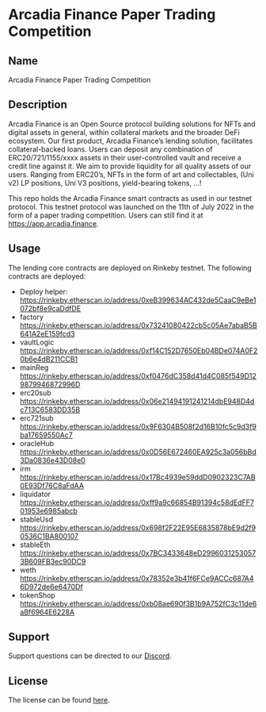 # Arcadia Finance Paper Trading Competition

## Name
Arcadia Finance Paper Trading Competition

## Description
Arcadia Finance is an Open Source protocol building solutions for NFTs and digital assets in general, within collateral markets and the broader DeFi ecosystem.
Our first product, Arcadia Finance’s lending solution, facilitates collateral-backed loans. Users can deposit any combination of ERC20/721/1155/xxxx assets in their user-controlled vault and receive a credit line against it.
We aim to provide liquidity for all quality assets of our users. Ranging from ERC20’s, NFTs in the form of art and collectables, (Uni v2) LP positions, Uni V3 positions, yield-bearing tokens, ...!

This repo holds the Arcadia Finance smart contracts as used in our testnet protocol. This testnet protocol was launched on the 11th of July 2022 in the form of a paper trading competition. Users can still find it at https://app.arcadia.finance.


## Usage
The lending core contracts are deployed on Rinkeby testnet. 
The following contracts are deployed:

- Deploy helper: https://rinkeby.etherscan.io/address/0xeB399634AC432de5CaaC9eBe1072bf8e9caDdfDE
- factory https://rinkeby.etherscan.io/address/0x73241080422cb5c05Ae7abaB5B641A2eE159fcd3
- vaultLogic https://rinkeby.etherscan.io/address/0xf14C152D7650Eb04BDe074A0F20b6e4dB211CCB1
- mainReg https://rinkeby.etherscan.io/address/0xf0476dC358d41d4C085f549D129879946872996D
- erc20sub https://rinkeby.etherscan.io/address/0x06e21494191241214dbE948D4dc713C6583DD35B
- erc721sub https://rinkeby.etherscan.io/address/0x9F6304B508f2d16B10fc5c9d3f9ba17659550Ac7
- oracleHub https://rinkeby.etherscan.io/address/0x0D56E672460EA925c3a056bBd3Da0836e43D08e0
- irm https://rinkeby.etherscan.io/address/0x17Bc4939e59ddD0902323C7AB0E93Df76C8aFdAA
- liquidator https://rinkeby.etherscan.io/address/0xff9a9c66854B91394c58dEdFF701953e6985abcb
- stableUsd https://rinkeby.etherscan.io/address/0x698f2F22E95E6835878bE9d2f90536C1BA800107
- stableEth https://rinkeby.etherscan.io/address/0x7BC3433648eD29960312530573B609FB3ec90DC9
- weth https://rinkeby.etherscan.io/address/0x78352e3b41f6FCe9ACCc687A46D972de6e6470Df
- tokenShop https://rinkeby.etherscan.io/address/0xb08ae690f3B1b9A752fC3c11de6aBf6964E6228A

## Support
Support questions can be directed to our [Discord](https://discord.gg/PXcr8SEeTH). 

## License
The license can be found [here](LICENSE.md).
